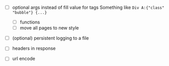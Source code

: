 - [ ] optional args instead of fill value for tags
  Something like `Div A:{"class" "bubble"} {...}`
  - [ ] functions
  - [ ] move all pages to new style

- [ ] (optional) persistent logging to a file

- [ ] headers in response
- [ ] url encode
